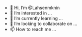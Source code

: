 - 👋 Hi, I’m @Lahsenmknin
- 👀 I’m interested in ...
- 🌱 I’m currently learning ...
- 💞️ I’m looking to collaborate on ...
- 📫 How to reach me ...

<!---
Lahsenmknin/Lahsenmknin is a ✨ special ✨ repository because its `README.md` (this file) appears on your GitHub profile.
You can click the Preview link to take a look at your changes.
--->
